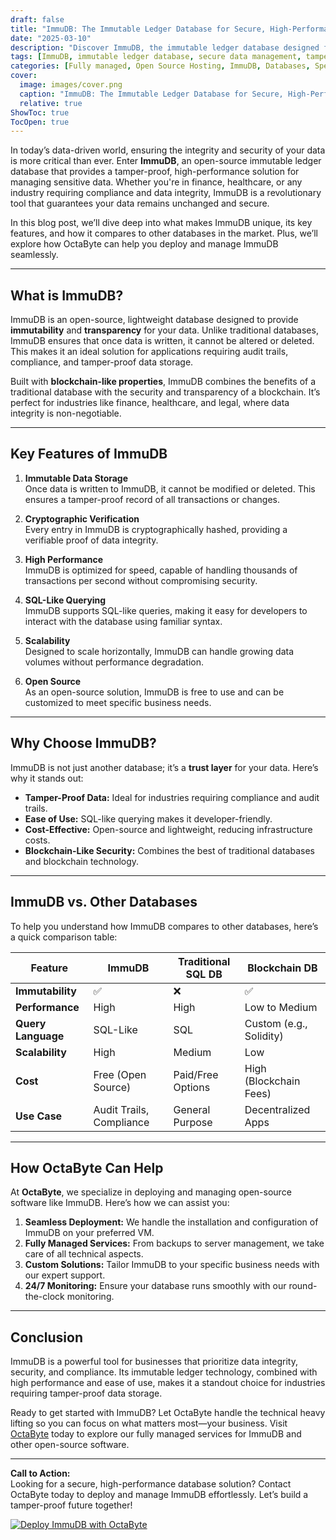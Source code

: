 ```yaml
---
draft: false
title: "ImmuDB: The Immutable Ledger Database for Secure, High-Performance Data Management"
date: "2025-03-10"
description: "Discover ImmuDB, the immutable ledger database designed for secure, high-performance data management. Learn how ImmuDB ensures data integrity, scalability, and compliance, and why it’s a game-changer for industries requiring tamper-proof data storage."
tags: [ImmuDB, immutable ledger database, secure data management, tamper-proof database, high-performance database, data integrity, blockchain database, open-source database, database comparison, OctaByte managed services]
categories: [Fully managed, Open Source Hosting, ImmuDB, Databases, Specialized Databases]
cover:
  image: images/cover.png
  caption: "ImmuDB: The Immutable Ledger Database for Secure, High-Performance Data Management"
  relative: true
ShowToc: true
TocOpen: true
---
```



In today’s data-driven world, ensuring the integrity and security of your data is more critical than ever. Enter **ImmuDB**, an open-source immutable ledger database that provides a tamper-proof, high-performance solution for managing sensitive data. Whether you're in finance, healthcare, or any industry requiring compliance and data integrity, ImmuDB is a revolutionary tool that guarantees your data remains unchanged and secure.

In this blog post, we’ll dive deep into what makes ImmuDB unique, its key features, and how it compares to other databases in the market. Plus, we’ll explore how OctaByte can help you deploy and manage ImmuDB seamlessly.

---

## What is ImmuDB?

ImmuDB is an open-source, lightweight database designed to provide **immutability** and **transparency** for your data. Unlike traditional databases, ImmuDB ensures that once data is written, it cannot be altered or deleted. This makes it an ideal solution for applications requiring audit trails, compliance, and tamper-proof data storage.

Built with **blockchain-like properties**, ImmuDB combines the benefits of a traditional database with the security and transparency of a blockchain. It’s perfect for industries like finance, healthcare, and legal, where data integrity is non-negotiable.

---

## Key Features of ImmuDB

1. **Immutable Data Storage**  
   Once data is written to ImmuDB, it cannot be modified or deleted. This ensures a tamper-proof record of all transactions or changes.

2. **Cryptographic Verification**  
   Every entry in ImmuDB is cryptographically hashed, providing a verifiable proof of data integrity.

3. **High Performance**  
   ImmuDB is optimized for speed, capable of handling thousands of transactions per second without compromising security.

4. **SQL-Like Querying**  
   ImmuDB supports SQL-like queries, making it easy for developers to interact with the database using familiar syntax.

5. **Scalability**  
   Designed to scale horizontally, ImmuDB can handle growing data volumes without performance degradation.

6. **Open Source**  
   As an open-source solution, ImmuDB is free to use and can be customized to meet specific business needs.

---

## Why Choose ImmuDB?

ImmuDB is not just another database; it’s a **trust layer** for your data. Here’s why it stands out:

- **Tamper-Proof Data:** Ideal for industries requiring compliance and audit trails.
- **Ease of Use:** SQL-like querying makes it developer-friendly.
- **Cost-Effective:** Open-source and lightweight, reducing infrastructure costs.
- **Blockchain-Like Security:** Combines the best of traditional databases and blockchain technology.

---

## ImmuDB vs. Other Databases

To help you understand how ImmuDB compares to other databases, here’s a quick comparison table:

| Feature                | ImmuDB               | Traditional SQL DB   | Blockchain DB        |
|------------------------|----------------------|----------------------|----------------------|
| **Immutability**        | ✅                   | ❌                   | ✅                   |
| **Performance**         | High                 | High                 | Low to Medium        |
| **Query Language**      | SQL-Like             | SQL                  | Custom (e.g., Solidity) |
| **Scalability**         | High                 | Medium               | Low                  |
| **Cost**                | Free (Open Source)   | Paid/Free Options    | High (Blockchain Fees) |
| **Use Case**            | Audit Trails, Compliance | General Purpose    | Decentralized Apps   |

---

## How OctaByte Can Help

At **OctaByte**, we specialize in deploying and managing open-source software like ImmuDB. Here’s how we can assist you:

1. **Seamless Deployment:** We handle the installation and configuration of ImmuDB on your preferred VM.
2. **Fully Managed Services:** From backups to server management, we take care of all technical aspects.
3. **Custom Solutions:** Tailor ImmuDB to your specific business needs with our expert support.
4. **24/7 Monitoring:** Ensure your database runs smoothly with our round-the-clock monitoring.

---

## Conclusion

ImmuDB is a powerful tool for businesses that prioritize data integrity, security, and compliance. Its immutable ledger technology, combined with high performance and ease of use, makes it a standout choice for industries requiring tamper-proof data storage.

Ready to get started with ImmuDB? Let OctaByte handle the technical heavy lifting so you can focus on what matters most—your business. Visit [OctaByte](https://octabyte.io) today to explore our fully managed services for ImmuDB and other open-source software.

---

**Call to Action:**  
Looking for a secure, high-performance database solution? Contact OctaByte today to deploy and manage ImmuDB effortlessly. Let’s build a tamper-proof future together!

[![Deploy ImmuDB with OctaByte](/images/deploy-on-octabyte.png)](https://octabyte.io/fully-managed-open-source-services/databases/specialized-databases/immudb)